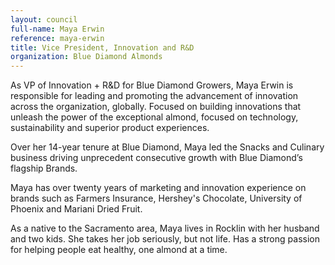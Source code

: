 ```yaml
---
layout: council
full-name: Maya Erwin
reference: maya-erwin
title: Vice President, Innovation and R&D
organization: Blue Diamond Almonds
---
```


<p>As VP of Innovation + R&D  for Blue Diamond Growers, Maya Erwin is responsible for leading and promoting the advancement of innovation across the organization, globally. Focused on building innovations that unleash the power of the exceptional almond, focused on technology, sustainability and superior product experiences. </p>
<p>Over her 14-year tenure at Blue Diamond, Maya led the Snacks and Culinary business driving unprecedent consecutive growth with Blue Diamond’s flagship Brands.</p>
<p>Maya has over twenty years of marketing and innovation experience on brands such as Farmers Insurance, Hershey's Chocolate, University of Phoenix and Mariani Dried Fruit. </p>
<p>As a native to the Sacramento area, Maya lives in Rocklin with her husband and two kids. She takes her job seriously, but not life. Has a strong passion for helping people eat healthy, one almond at a time.</p>
